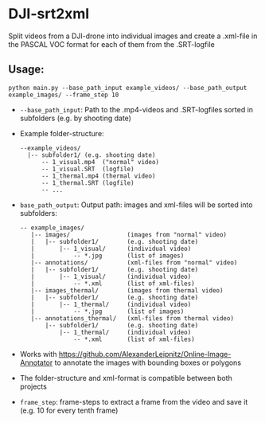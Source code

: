 # DJI-srt2xml
Split videos from a DJI-drone into individual images and create a .xml-file in the PASCAL VOC format for each of them from the .SRT-logfile

## Usage:

`python main.py --base_path_input example_videos/ --base_path_output example_images/ --frame_step 10`
- `--base_path_input`: Path to the .mp4-videos and .SRT-logfiles sorted in subfolders (e.g. by shooting date)
- Example folder-structure:
  ```
  --example_videos/
    |-- subfolder1/ (e.g. shooting date)
        -- 1_visual.mp4  ("normal" video)
        -- 1_visual.SRT  (logfile)
        -- 1_thermal.mp4 (thermal video)
        -- 1_thermal.SRT (logfile)
        -- ...
  ```
- `base_path_output`: Output path: images and xml-files will be sorted into subfolders:
  ```
  -- example_images/
     |-- images/                (images from "normal" video)
     |   |-- subfolder1/        (e.g. shooting date)
     |       |-- 1_visual/      (individual video)
     |           -- *.jpg       (list of images)
     |-- annotations/           (xml-files from "normal" video)
     |   |-- subfolder1/        (e.g. shooting date)
     |       |-- 1_visual/      (individual video)
     |           -- *.xml       (list of xml-files)
     |-- images_thermal/        (images from thermal video)
     |   |-- subfolder1/        (e.g. shooting date)
     |       |-- 1_thermal/     (individual video)
     |           -- *.jpg       (list of images)
     |-- annotations_thermal/   (xml-files from thermal video)
         |-- subfolder1/        (e.g. shooting date)
             |-- 1_thermal/     (individual video)
                 -- *.xml       (list of xml-files)
  ```
- Works with https://github.com/AlexanderLeipnitz/Online-Image-Annotator to annotate the images with bounding boxes or polygons
- The folder-structure and xml-format is compatible between both projects

- `frame_step`: frame-steps to extract a frame from the video and save it (e.g. 10 for every tenth frame)